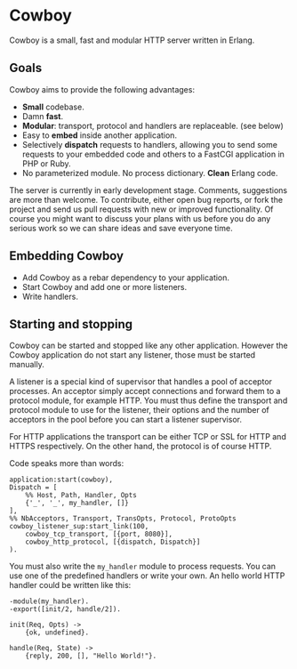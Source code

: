 Cowboy
======

Cowboy is a small, fast and modular HTTP server written in Erlang.

Goals
-----

Cowboy aims to provide the following advantages:

* **Small** codebase.
* Damn **fast**.
* **Modular**: transport, protocol and handlers are replaceable. (see below)
* Easy to **embed** inside another application.
* Selectively **dispatch** requests to handlers, allowing you to send some
  requests to your embedded code and others to a FastCGI application in
  PHP or Ruby.
* No parameterized module. No process dictionary. **Clean** Erlang code.

The server is currently in early development stage. Comments, suggestions are
more than welcome. To contribute, either open bug reports, or fork the project
and send us pull requests with new or improved functionality. Of course you
might want to discuss your plans with us before you do any serious work so
we can share ideas and save everyone time.

Embedding Cowboy
----------------

* Add Cowboy as a rebar dependency to your application.
* Start Cowboy and add one or more listeners.
* Write handlers.

Starting and stopping
---------------------

Cowboy can be started and stopped like any other application. However the
Cowboy application do not start any listener, those must be started manually.

A listener is a special kind of supervisor that handles a pool of acceptor
processes. An acceptor simply accept connections and forward them to a
protocol module, for example HTTP. You must thus define the transport and
protocol module to use for the listener, their options and the number of
acceptors in the pool before you can start a listener supervisor.

For HTTP applications the transport can be either TCP or SSL for HTTP and
HTTPS respectively. On the other hand, the protocol is of course HTTP.

Code speaks more than words:

    application:start(cowboy),
    Dispatch = [
        %% Host, Path, Handler, Opts
        {'_', '_', my_handler, []}
    ],
    %% NbAcceptors, Transport, TransOpts, Protocol, ProtoOpts
    cowboy_listener_sup:start_link(100,
        cowboy_tcp_transport, [{port, 8080}],
        cowboy_http_protocol, [{dispatch, Dispatch}]
    ).

You must also write the `my_handler` module to process requests. You can
use one of the predefined handlers or write your own. An hello world HTTP
handler could be written like this:

    -module(my_handler).
    -export([init/2, handle/2]).

    init(Req, Opts) ->
        {ok, undefined}.

    handle(Req, State) ->
        {reply, 200, [], "Hello World!"}.
